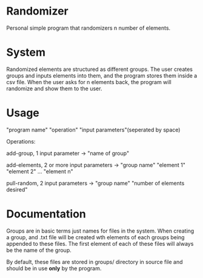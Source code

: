 # Randomizer

Personal simple program that randomizers n number of elements.

# System
Randomized elements are structured as different groups. The user creates groups and inputs elements into them, and the program stores them inside a csv file. When the user asks for n elements back, the program will randomize and show them to the user.

# Usage
"program name" "operation" "input parameters"(seperated by space)

Operations:

add-group, 1 input parameter -> "name of group"

add-elements, 2 or more input parameters -> "group name" "element 1" "element 2" ... "element n" 

pull-random, 2 input parameters -> "group name" "number of elements desired" 

# Documentation
Groups are in basic terms just names for files in the system. When creating a group, and .txt file will be created wth elements of each groups being appended to these files. The first element of each of these files will always be the name of the group.

By default, these files are stored in groups/ directory in source file and should be in use **only** by the program.